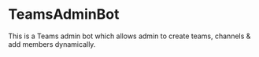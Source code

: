 # TeamsAdminBot
This is a Teams admin bot which allows admin to create teams, channels &amp; add members dynamically.
